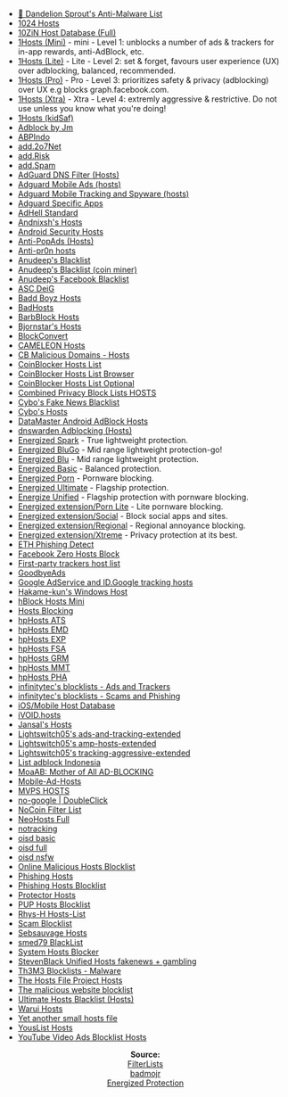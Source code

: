 - [💊 Dandelion Sprout's Anti-Malware List](https://raw.githubusercontent.com/DandelionSprout/adfilt/master/Alternate%20versions%20Anti-Malware%20List/AntiMalwareHosts.txt)
- [1024 Hosts](https://raw.githubusercontent.com/Goooler/1024_hosts/master/hosts)
- [10ZiN Host Database (Full)](https://tgc.cloud/downloads/hosts.txt)
- [1Hosts (Mini)](https://o0.pages.dev/mini/hosts.txt) - mini - Level 1: unblocks a number of ads & trackers for in-app rewards, anti-AdBlock, etc.
- [1Hosts (Lite)](https://o0.pages.dev/Lite/hosts.txt) - Lite - Level 2: set & forget, favours user experience (UX) over adblocking, balanced, recommended.
- [1Hosts (Pro)](https://o0.pages.dev/Pro/hosts.txt) - Pro - Level 3: prioritizes safety & privacy (adblocking) over UX e.g blocks graph.facebook.com.
- [1Hosts (Xtra)](https://o0.pages.dev/Xtra/hosts.txt) - Xtra - Level 4: extremly aggressive & restrictive. Do not use unless you know what you're doing!
- [1Hosts (kidSaf)](https://badmojr.gitlab.io/addons_1hosts/kidSaf/hosts.txt)
- [Adblock by Jm](https://raw.githubusercontent.com/jmhenrique/adblock/master/etc/adblock_hosts)
- [ABPIndo](https://raw.githubusercontent.com/ABPindo/indonesianadblockrules/master/subscriptions/hosts.txt)
- [add.2o7Net](https://raw.githubusercontent.com/FadeMind/hosts.extras/master/add.2o7Net/hosts)
- [add.Risk](https://raw.githubusercontent.com/FadeMind/hosts.extras/master/add.Risk/hosts)
- [add.Spam](https://raw.githubusercontent.com/FadeMind/hosts.extras/master/add.Spam/hosts)
- [AdGuard DNS Filter (Hosts)](https://raw.githubusercontent.com/r-a-y/mobile-hosts/master/AdguardDNS.txt)
- [Adguard Mobile Ads (hosts)](https://raw.githubusercontent.com/r-a-y/mobile-hosts/master/AdguardMobileAds.txt)
- [Adguard Mobile Tracking and Spyware (hosts)](https://raw.githubusercontent.com/r-a-y/mobile-hosts/master/AdguardMobileSpyware.txt)
- [Adguard Specific Apps](https://raw.githubusercontent.com/r-a-y/mobile-hosts/master/AdguardApps.txt)
- [AdHell Standard](https://getadhell.com/standard-package.txt)
- [Andnixsh's Hosts](https://repo.andnixsh.com/adblocker/hosts)
- [Android Security Hosts](https://raw.githubusercontent.com/furkun/AndroidSecurityHosts/main/hosts)
- [Anti-PopAds (Hosts)](https://raw.githubusercontent.com/yhonay/antipopads/master/hosts)
- [Anti-pr0n hosts](https://raw.githubusercontent.com/CyanideBrother/anti-pr0n/master/hosts)
- [Anudeep's Blacklist](https://raw.githubusercontent.com/anudeepND/blacklist/master/adservers.txt)
- [Anudeep's Blacklist (coin miner)](https://raw.githubusercontent.com/anudeepND/blacklist/master/CoinMiner.txt)
- [Anudeep's Facebook Blacklist](https://raw.githubusercontent.com/anudeepND/blacklist/master/facebook.txt)
- [ASC DeiG](https://asc.hk/adplus.txt)
- [Badd Boyz Hosts](https://raw.githubusercontent.com/mitchellkrogza/Badd-Boyz-Hosts/master/hosts)
- [BadHosts](https://www.hostsfile.org/Downloads/hosts.txt)
- [BarbBlock Hosts](https://paulgb.github.io/BarbBlock/blacklists/hosts-file.txt)
- [Bjornstar's Hosts](https://raw.githubusercontent.com/bjornstar/hosts/master/hosts)
- [BlockConvert](https://mkb2091.github.io/blockconvert/output/hosts.txt)
- [CAMELEON Hosts](https://sysctl.org/cameleon/hosts)
- [CB Malicious Domains - Hosts](https://raw.githubusercontent.com/cb-software/CB-Malicious-Domains/master/block_lists/hosts)
- [CoinBlocker Hosts List](https://gitlab.com/ZeroDot1/CoinBlockerLists/raw/master/hosts)
- [CoinBlocker Hosts List Browser](https://gitlab.com/ZeroDot1/CoinBlockerLists/raw/master/hosts_browser)
- [CoinBlocker Hosts List Optional](https://gitlab.com/ZeroDot1/CoinBlockerLists/raw/master/hosts_optional)
- [Combined Privacy Block Lists HOSTS](https://raw.githubusercontent.com/bongochong/CombinedPrivacyBlockLists/master/newhosts-final.hosts)
- [Cybo's Fake News Blacklist](https://raw.githubusercontent.com/Cybo1927/Hosts/master/Fake%20News)
- [Cybo's Hosts](https://raw.githubusercontent.com/Cybo1927/Hosts/master/Hosts)
- [DataMaster Android AdBlock Hosts](https://raw.githubusercontent.com/DataMaster-2501/DataMaster-Android-AdBlock-Hosts/master/hosts)
- [dnswarden Adblocking (Hosts)](https://raw.githubusercontent.com/dnswarden/blocklist/master/blacklist-formats/hosts)
- [Energized Spark](https://energized.pro/spark/formats/hosts) - True lightweight protection.
- [Energized BluGo](https://energized.pro/bluGo/formats/hosts) - Mid range lightweight protection-go!
- [Energized Blu](https://energized.pro/blu/formats/hosts) - Mid range lightweight protection.
- [Energized Basic](https://energized.pro/basic/formats/hosts) - Balanced protection.
- [Energized Porn](https://energized.pro/porn/formats/hosts) - Pornware blocking.
- [Energized Ultimate](https://energized.pro/ultimate/formats/hosts) - Flagship protection.
- [Energize Unified](https://energized.pro/unified/formats/hosts) - Flagship protection with pornware blocking.
- [Energized extension/Porn Lite](https://energized.pro/extensions/porn-lite/formats/hosts) - Lite pornware blocking.
- [Energized extension/Social](https://energized.pro/extensions/social/formats/hosts) - Block social apps and sites.
- [Energized extension/Regional](https://energized.pro/extensions/regional/formats/hosts) - Regional annoyance blocking.
- [Energized extension/Xtreme](https://energized.pro/extensions/xtreme/formats/hosts) - Privacy protection at its best.
- [ETH Phishing Detect](https://raw.githubusercontent.com/MetaMask/eth-phishing-detect/master/src/hosts.txt)
- [Facebook Zero Hosts Block](https://raw.githubusercontent.com/kowith337/PersonalFilterListCollection/master/hosts/hosts_facebook0.txt)
- [First-party trackers host list](https://hostfiles.frogeye.fr/firstparty-trackers-hosts.txt)
- [GoodbyeAds](https://raw.githubusercontent.com/jerryn70/GoodbyeAds/master/Hosts/GoodbyeAds.txt)
- [Google AdService and ID.Google tracking hosts](https://raw.githubusercontent.com/kowith337/PersonalFilterListCollection/master/hosts/hosts_google_adservice_id.txt)
- [Hakame-kun's Windows Host](https://raw.githubusercontent.com/Hakame-kun/uBlock-Filters-Indonesia/master/Windows%20Host/hosts)
- [hBlock Hosts Mini](https://nixnet.services/hosts.txt)
- [Hosts Blocking](https://raw.githubusercontent.com/michaeltrimm/hosts-blocking/master/_hosts.txt)
- [hpHosts ATS](https://v.firebog.net/hosts/static/HPHosts/HostsAdServers.txt)
- [hpHosts EMD](https://v.firebog.net/hosts/static/HPHosts/Hostsemd.txt)
- [hpHosts EXP](https://v.firebog.net/hosts/static/HPHosts/Hostsexp.txt)
- [hpHosts FSA](https://v.firebog.net/hosts/static/HPHosts/Hostsfsa.txt)
- [hpHosts GRM](https://v.firebog.net/hosts/static/HPHosts/Hostsgrm.txt)
- [hpHosts MMT](https://v.firebog.net/hosts/static/HPHosts/Hostsmmt.txt)
- [hpHosts PHA](https://v.firebog.net/hosts/static/HPHosts/Hostspha.txt)
- [infinitytec's blocklists - Ads and Trackers](https://raw.githubusercontent.com/infinitytec/blocklists/master/ads-and-trackers.txt)
- [infinitytec's blocklists - Scams and Phishing](https://raw.githubusercontent.com/infinitytec/blocklists/master/scams-and-phishing.txt)
- [iOS/Mobile Host Database](https://tgc.cloud/downloads/iOSAds.txt)
- [iVOID.hosts](https://gitlab.com/intr0/iVOID.GitLab.io/raw/master/iVOID.hosts)
- [Jansal's Hosts](https://raw.githubusercontent.com/lewisje/jansal/master/adblock/hosts)
- [Lightswitch05's ads-and-tracking-extended](https://www.github.developerdan.com/hosts/lists/ads-and-tracking-extended.txt)
- [Lightswitch05's amp-hosts-extended](https://www.github.developerdan.com/hosts/lists/amp-hosts-extended.txt)
- [Lightswitch05's tracking-aggressive-extended](https://www.github.developerdan.com/hosts/lists/tracking-aggressive-extended.txt)
- [List adblock Indonesia](https://raw.githubusercontent.com/w13d/adblockListABP-PiHole/master/list.txt)
- [MoaAB: Mother of All AD-BLOCKING](https://adblock.mahakala.is/)
- [Mobile-Ad-Hosts](https://raw.githubusercontent.com/biroloter/Mobile-Ad-Hosts/master/hosts)
- [MVPS HOSTS](https://winhelp2002.mvps.org/hosts.txt)
- [no-google | DoubleClick](https://raw.githubusercontent.com/nickspaargaren/no-google/master/categories/doubleclick.txt)
- [NoCoin Filter List](https://raw.githubusercontent.com/hoshsadiq/adblock-nocoin-list/master/hosts.txt)
- [NeoHosts Full](https://hosts.nfz.moe/full/hosts)
- [notracking](https://raw.githubusercontent.com/notracking/hosts-blocklists/master/hostnames.txt)
- [oisd basic](https://hosts.oisd.nl/basic/)
- [oisd full](https://hosts.oisd.nl/)
- [oisd nsfw](https://hosts.oisd.nl/nsfw/)
- [Online Malicious Hosts Blocklist](https://curben.gitlab.io/malware-filter/urlhaus-filter-hosts-online.txt)
- [Phishing Hosts](https://gitlab.com/Kurobeats/phishing_hosts/raw/master/hosts)
- [Phishing Hosts Blocklist](https://curben.gitlab.io/malware-filter/phishing-filter-hosts.txt)
- [Protector Hosts](https://raw.githubusercontent.com/furkun/Anti-IP-Grabber-Hosts/main/hosts)
- [PUP Hosts Blocklist](https://curben.gitlab.io/malware-filter/pup-filter-hosts.txt)
- [Rhys-H Hosts-List](https://raw.githubusercontent.com/Rhys-H/hosts-list/master/HostsList.txt)
- [Scam Blocklist](https://raw.githubusercontent.com/durablenapkin/scamblocklist/master/hosts.txt)
- [Sebsauvage Hosts](https://sebsauvage.net/hosts/hosts)
- [smed79 BlackList](https://raw.githubusercontent.com/smed79/blacklist/master/hosts.txt)
- [System Hosts Blocker](https://raw.githubusercontent.com/nathanaccidentally/SystemHostsBlocker/master/hosts)
- [StevenBlack Unified Hosts fakenews + gambling](https://raw.githubusercontent.com/StevenBlack/hosts/master/alternates/fakenews-gambling/hosts)
- [Th3M3 Blocklists - Malware](https://raw.githubusercontent.com/Th3M3/blocklists/master/malware.list)
- [The Hosts File Project Hosts](https://hostsfile.mine.nu/hosts0.txt)
- [The malicious website blocklist](https://raw.githubusercontent.com/iam-py-test/my_filters_001/main/Alternative%20list%20formats/antimalware_hosts.txt)
- [Ultimate Hosts Blacklist (Hosts)](https://hosts.ubuntu101.co.za/hosts)
- [Warui Hosts](https://warui.intaa.net/adhosts/hosts.txt)
- [Yet another small hosts file](https://raw.githubusercontent.com/mtxadmin/ublock/master/hosts.txt)
- [YousList Hosts](https://raw.githubusercontent.com/yous/YousList/master/hosts.txt)
- [YouTube Video Ads Blocklist Hosts](https://raw.githubusercontent.com/anudeepND/youtubeadsblacklist/master/hosts.txt)


<p align="center"><strong>Source:</strong> <br>
<a href="https://filterlists.com/">FilterLists</a> <br>
<a href="https://github.com/badmojr/1Hosts">badmojr</a> <br>
<a href="https://energized.pro/">Energized Protection</a> <br>
